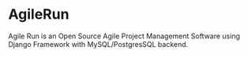 AgileRun
========

Agile Run is an Open Source Agile Project Management Software using Django Framework with MySQL/PostgresSQL backend.

